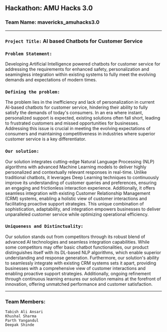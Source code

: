 ## Hackathon: AMU Hacks 3.0
### Team Name: mavericks_amuhacks3.0
***
### `Project Title:` AI based Chatbots for Customer Service
### `Problem Statement:` 
Developing Artificial Intelligence powered chatbots for customer service for addressing the requirements for enhanced safety, personalization and seamingless integration within existing systems to fully meet the evolving demands and expectations of modern times.
### `Defining the problem: `
The problem lies in the inefficiency and lack of personalization in current AI-based chatbots for customer service, hindering their ability to fully satisfy the demands of today's consumers. In an era where instant, personalized support is expected, existing solutions often fall short, leading to frustrated customers and missed opportunities for businesses. Addressing this issue is crucial in meeting the evolving expectations of consumers and maintaining competitiveness in industries where superior customer service is a key differentiator.
### `Our solution: `
Our solution integrates cutting-edge Natural Language Processing (NLP) algorithms with advanced Machine Learning models to deliver highly personalized and contextually relevant responses in real-time. Unlike traditional chatbots, it leverages Deep Learning techniques to continuously improve its understanding of customer queries and preferences, ensuring an engaging and frictionless interaction experience. Additionally, it offers seamless integration with existing Customer Relationship Management (CRM) systems, enabling a holistic view of customer interactions and facilitating proactive support strategies. This unique combination of sophistication, adaptability, and integration empowers businesses to deliver unparalleled customer service while optimizing operational efficiency.
### `Uniqueness and Distinctuality: `
Our solution stands out from competitors through its robust blend of advanced AI technologies and seamless integration capabilities. While some competitors may offer basic chatbot functionalities, our product distinguishes itself with its DL-based NLP algorithms, which enable superior understanding and response generation. Furthermore, our solution's ability to seamlessly integrate with existing CRM systems sets it apart, providing businesses with a comprehensive view of customer interactions and enabling proactive support strategies. Additionally, ongoing refinement through continuous learning ensures our solution remains at the forefront of innovation, offering unmatched performance and customer satisfaction.
***
### Team Members:
`Tabish Ali Ansari`\
`Khushal Sharma`\
`Parth Yangandul`\
`Deepak Shinde`
